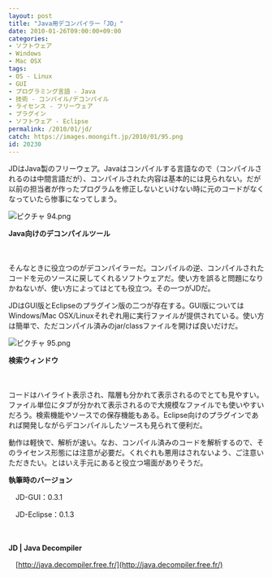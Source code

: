 ```yaml
---
layout: post
title: "Java用デコンパイラー「JD」"
date: 2010-01-26T09:00:00+09:00
categories:
- ソフトウェア
- Windows
- Mac OSX
tags: 
- OS - Linux
- GUI
- プログラミング言語 - Java
- 技術 - コンパイル/デコンパイル
- ライセンス - フリーウェア
- プラグイン
- ソフトウェア - Eclipse
permalink: /2010/01/jd/
catch: https://images.moongift.jp/2010/01/95.png
id: 20230
---
```

JDはJava製のフリーウェア。Javaはコンパイルする言語なので（コンパイルされるのは中間言語だが）、コンパイルされた内容は基本的には見られない。だが以前の担当者が作ったプログラムを修正しないといけない時に元のコードがなくなっていたら惨事になってしまう。

  

![ピクチャ 94.png](https://images.moongift.jp/2010/01/94.png)  
  
**Java向けのデコンパイルツール**

  

　

  

そんなときに役立つのがデコンパイラーだ。コンパイルの逆、コンパイルされたコードを元のソースに戻してくれるソフトウェアだ。使い方を誤ると問題になりかねないが、使い方によってはとても役立つ。その一つがJDだ。

  
<!--more-->

JDはGUI版とEclipseのプラグイン版の二つが存在する。GUI版についてはWindows/Mac OSX/Linuxそれぞれ用に実行ファイルが提供されている。使い方は簡単で、ただコンパイル済みのjar/classファイルを開けば良いだけだ。

  

![ピクチャ 95.png](https://images.moongift.jp/2010/01/95.png)  
  
**検索ウィンドウ**

  

　

  

コードはハイライト表示され、階層も分かれて表示されるのでとても見やすい。ファイル単位にタブが分かれて表示されるので大規模なファイルでも使いやすいだろう。検索機能やソースでの保存機能もある。Eclipse向けのプラグインであれば開発しながらデコンパイルしたソースも見られて便利だ。

  

動作は軽快で、解析が速い。なお、コンパイル済みのコードを解析するので、そのライセンス形態には注意が必要だ。くれぐれも悪用はされないよう、ご注意いただきたい。とはいえ手元にあると役立つ場面がありそうだ。

  

**執筆時のバージョン**  
  
　JD-GUI：0.3.1  
  
　JD-Eclipse：0.1.3

  

　

  

**JD | Java Decompiler**  
  
　[http://java.decompiler.free.fr/](http://java.decompiler.free.fr/)

  
